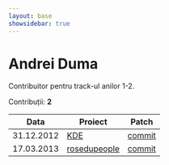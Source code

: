 ```yaml
---
layout: base
showsidebar: true
---
```


# Andrei Duma

Contribuitor pentru track-ul anilor 1-2.

Contribuții: **2**

|Data |Proiect | Patch |
|-----|--------|-------|
|31.12.2012|[KDE][KDE]|[commit](https://git.reviewboard.kde.org/r/107984/)|
|17.03.2013|[rosedupeople][rosedupeople]|[commit](https://github.com/rosedu/rosedu-people/commit/89c4e558bd43621f667f227f7e47d86d6f9f4592)|

[KDE]: http://www.kde.org/ "KDE"
[digikam]: http://www.digikam.org/ "Digikam"
[rosedupeople]: https://github.com/rosedu/rosedu-people/
